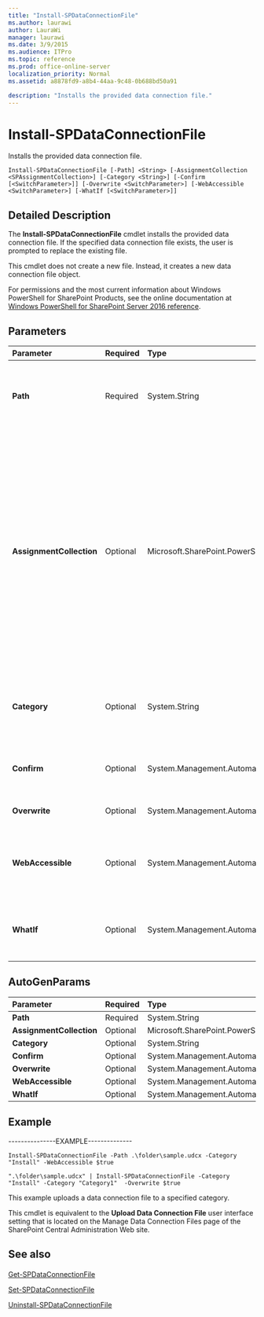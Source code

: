 ```yaml
---
title: "Install-SPDataConnectionFile"
ms.author: laurawi
author: LauraWi
manager: laurawi
ms.date: 3/9/2015
ms.audience: ITPro
ms.topic: reference
ms.prod: office-online-server
localization_priority: Normal
ms.assetid: a8878fd9-a8b4-44aa-9c48-0b688bd50a91

description: "Installs the provided data connection file."
---
```


# Install-SPDataConnectionFile

Installs the provided data connection file.
  
```
Install-SPDataConnectionFile [-Path] <String> [-AssignmentCollection <SPAssignmentCollection>] [-Category <String>] [-Confirm [<SwitchParameter>]] [-Overwrite <SwitchParameter>] [-WebAccessible <SwitchParameter>] [-WhatIf [<SwitchParameter>]]
```

## Detailed Description

The **Install-SPDataConnectionFile** cmdlet installs the provided data connection file. If the specified data connection file exists, the user is prompted to replace the existing file. 
  
This cmdlet does not create a new file. Instead, it creates a new data connection file object.
  
For permissions and the most current information about Windows PowerShell for SharePoint Products, see the online documentation at [Windows PowerShell for SharePoint Server 2016 reference](https://go.microsoft.com/fwlink/p/?LinkId=671715).
  
## Parameters

|**Parameter**|**Required**|**Type**|**Description**|
|:-----|:-----|:-----|:-----|
|**Path** <br/> |Required  <br/> |System.String  <br/> |Specifies the full path to the name of the file in the data connection store.  <br/> The type must be the name of a valid data connection file; for example, C:\foldername\myconnection.udcx.  <br/> |
|**AssignmentCollection** <br/> |Optional  <br/> |Microsoft.SharePoint.PowerShell.SPAssignmentCollection  <br/> |Manages objects for the purpose of proper disposal. Use of objects, such as **SPWeb** or **SPSite**, can use large amounts of memory and use of these objects in Windows PowerShell scripts requires proper memory management. Using the **SPAssignment** object, you can assign objects to a variable and dispose of the objects after they are needed to free up memory. When **SPWeb**, **SPSite**, or **SPSiteAdministration** objects are used, the objects are automatically disposed of if an assignment collection or the **Global** parameter is not used.  <br/> > [!NOTE]> When the **Global** parameter is used, all objects are contained in the global store. If objects are not immediately used, or disposed of by using the **Stop-SPAssignment** command, an out-of-memory scenario can occur.           |
|**Category** <br/> |Optional  <br/> |System.String  <br/> |Sets an arbitrary category on the file which can be used to group the files. The category name can have a maximum of 255 characters.  <br/> The type must be a valid string value; for example, Category1.  <br/> |
|**Confirm** <br/> |Optional  <br/> |System.Management.Automation.SwitchParameter  <br/> |Prompts you for confirmation before executing the command. For more information, type the following command: **get-help about_commonparameters** <br/> |
|**Overwrite** <br/> |Optional  <br/> |System.Management.Automation.SwitchParameter  <br/> |Overwrites the existing data connection file. The default value is **False**.  <br/> |
|**WebAccessible** <br/> |Optional  <br/> |System.Management.Automation.SwitchParameter  <br/> |Specifies that the universal data connection file can be accessed by using the Web service. If **False**, only the Forms Server 2013 can retrieve the universal data connection files internally. The default value is **False**.  <br/> |
|**WhatIf** <br/> |Optional  <br/> |System.Management.Automation.SwitchParameter  <br/> |Displays a message that describes the effect of the command instead of executing the command. For more information, type the following command: **get-help about_commonparameters** <br/> |
   
## AutoGenParams

|**Parameter**|**Required**|**Type**|**Description**|
|:-----|:-----|:-----|:-----|
|**Path** <br/> |Required  <br/> |System.String  <br/> ||
|**AssignmentCollection** <br/> |Optional  <br/> |Microsoft.SharePoint.PowerShell.SPAssignmentCollection  <br/> ||
|**Category** <br/> |Optional  <br/> |System.String  <br/> ||
|**Confirm** <br/> |Optional  <br/> |System.Management.Automation.SwitchParameter  <br/> ||
|**Overwrite** <br/> |Optional  <br/> |System.Management.Automation.SwitchParameter  <br/> ||
|**WebAccessible** <br/> |Optional  <br/> |System.Management.Automation.SwitchParameter  <br/> ||
|**WhatIf** <br/> |Optional  <br/> |System.Management.Automation.SwitchParameter  <br/> ||
   
## Example

---------------EXAMPLE--------------
  
```
Install-SPDataConnectionFile -Path .\folder\sample.udcx -Category "Install" -WebAccessible $true
```

```
".\folder\sample.udcx" | Install-SPDataConnectionFile -Category "Install" -Category "Category1"  -Overwrite $true
```

This example uploads a data connection file to a specified category.
  
This cmdlet is equivalent to the **Upload Data Connection File** user interface setting that is located on the Manage Data Connection Files page of the SharePoint Central Administration Web site. 
  
## See also

#### 

[Get-SPDataConnectionFile](get-spdataconnectionfile.md)
  
[Set-SPDataConnectionFile](set-spdataconnectionfile.md)
  
[Uninstall-SPDataConnectionFile](uninstall-spdataconnectionfile.md)

